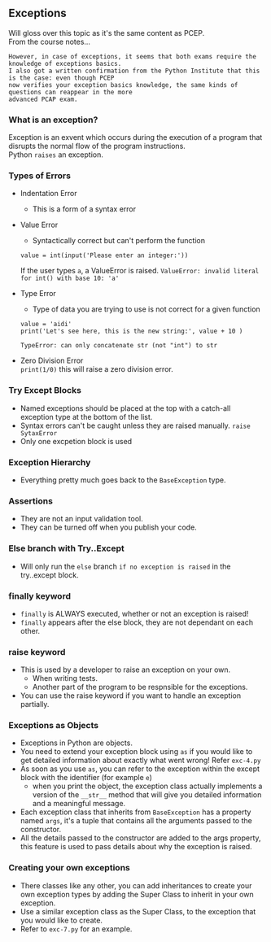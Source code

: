 ## Exceptions  
Will gloss over this topic as it's the same content as PCEP.  
From the course notes...  
```
However, in case of exceptions, it seems that both exams require the knowledge of exceptions basics. 
I also got a written confirmation from the Python Institute that this is the case: even though PCEP 
now verifies your exception basics knowledge, the same kinds of questions can reappear in the more 
advanced PCAP exam.
```  

### What is an exception?  
Exception is an exvent which occurs during the execution of a program that disrupts the normal flow of the program instructions.   
Python `raises` an exception.  

### Types of Errors  
- Indentation Error  
  - This is a form of a syntax error  

- Value Error  
  - Syntactically correct but can't perform the function  
  ```
  value = int(input('Please enter an integer:'))
  ```  
  If the user types `a`, a ValueError is raised. `ValueError: invalid literal for int() with base 10: 'a'`  

- Type Error  
  - Type of data you are trying to use is not correct for a given function  
  ```
  value = 'aidi'
  print('Let's see here, this is the new string:', value + 10 )
  ```  
  `TypeError: can only concatenate str (not "int") to str`  

- Zero Division Error  
  `print(1/0)` this will raise a zero division error.  


### Try Except Blocks
- Named exceptions should be placed at the top with a catch-all exception type at the bottom of the list.  
- Syntax errors can't be caught unless they are raised manually. `raise SytaxError`  
- Only one excpetion block is used  

### Exception Hierarchy  
- Everything pretty much goes back to the `BaseException` type.  

### Assertions  
- They are not an input validation tool.  
- They can be turned off when you publish your code.  

### Else branch with Try..Except  
- Will only run the `else` branch `if no exception is raised` in the try..except block.  

### finally keyword  
- `finally` is ALWAYS executed, whether or not an exception is raised!  
- `finally` appears after the else block, they are not dependant on each other.  

### raise keyword  
- This is used by a developer to raise an exception on your own.
  - When writing tests.
  - Another part of the program to be respnsible for the exceptions.  
- You can use the raise keyword if you want to handle an exception partially.  

### Exceptions as Objects  
- Exceptions in Python are objects.  
- You need to extend your exception block using `as` if you would like to get detailed information about exactly what went wrong! Refer `exc-4.py`  
- As soon as you use `as`, you can refer to the exception within the except block with the identifier (for example `e`)  
  - when you print the object, the exception class actually implements a version of the `__str__` method that will give you detailed information and a meaningful message.  
- Each exception class that inherits from `BaseException` has a property named `args`, it's a tuple that contains all the arguments passed to the constructor.  
- All the details passed to the constructor are added to the args property, this feature is used to pass details about why the exception is raised.  

### Creating your own exceptions  
- There classes like any other, you can add inheritances to create your own exception types by adding the Super Class to inherit in your own exception.  
- Use a similar exception class as the Super Class, to the exception that you would like to create.  
- Refer to `exc-7.py` for an example.  
